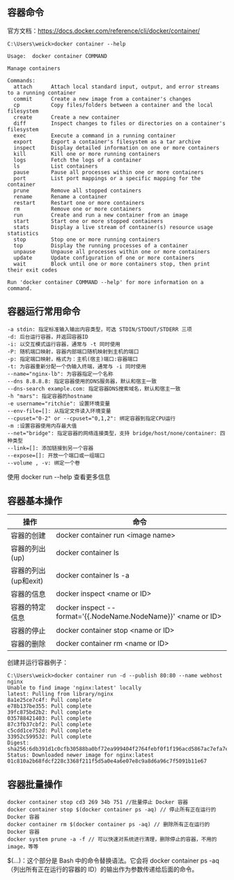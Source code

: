 ## 容器命令
官方文档：https://docs.docker.com/reference/cli/docker/container/

```
C:\Users\weick>docker container --help

Usage:  docker container COMMAND

Manage containers

Commands:
  attach      Attach local standard input, output, and error streams to a running container
  commit      Create a new image from a container's changes
  cp          Copy files/folders between a container and the local filesystem
  create      Create a new container
  diff        Inspect changes to files or directories on a container's filesystem
  exec        Execute a command in a running container
  export      Export a container's filesystem as a tar archive
  inspect     Display detailed information on one or more containers
  kill        Kill one or more running containers
  logs        Fetch the logs of a container
  ls          List containers
  pause       Pause all processes within one or more containers
  port        List port mappings or a specific mapping for the container
  prune       Remove all stopped containers
  rename      Rename a container
  restart     Restart one or more containers
  rm          Remove one or more containers
  run         Create and run a new container from an image
  start       Start one or more stopped containers
  stats       Display a live stream of container(s) resource usage statistics
  stop        Stop one or more running containers
  top         Display the running processes of a container
  unpause     Unpause all processes within one or more containers
  update      Update configuration of one or more containers
  wait        Block until one or more containers stop, then print their exit codes

Run 'docker container COMMAND --help' for more information on a command.
```

## 容器运行常用命令
```
-a stdin: 指定标准输入输出内容类型，可选 STDIN/STDOUT/STDERR 三项
-d: 后台运行容器，并返回容器ID
-i: 以交互模式运行容器，通常与 -t 同时使用
-P: 随机端口映射，容器内部端口随机映射到主机的端口
-p: 指定端口映射，格式为：主机(宿主)端口:容器端口
-t: 为容器重新分配一个伪输入终端，通常与 -i 同时使用
--name="nginx-lb": 为容器指定一个名称
--dns 8.8.8.8: 指定容器使用的DNS服务器，默认和宿主一致
--dns-search example.com: 指定容器DNS搜索域名，默认和宿主一致
-h "mars": 指定容器的hostname
-e username="ritchie": 设置环境变量
--env-file=[]: 从指定文件读入环境变量
--cpuset="0-2" or --cpuset="0,1,2": 绑定容器到指定CPU运行
-m :设置容器使用内存最大值
--net="bridge": 指定容器的网络连接类型，支持 bridge/host/none/container: 四种类型
--link=[]: 添加链接到另一个容器
--expose=[]: 开放一个端口或一组端口
--volume , -v: 绑定一个卷
```
使用 docker run --help 查看更多信息

## 容器基本操作
| 操作 | 命令 |
| ------- | ------- |
|容器的创建|docker container run \<image name>|
|容器的列出(up)|docker container ls|
|容器的列出(up和exit)|docker container ls -a|
|容器的信息|docker inspect \<name or ID>|
|容器的特定信息|docker inspect --format='{{.NodeName.NodeName}}' \<name or ID>|
|容器的停止|docker container stop \<name or ID>|
|容器的删除|docker container rm \<name or ID>|

创建并运行容器例子：
```
C:\Users\weick>docker container run -d --publish 80:80 --name webhost nginx
Unable to find image 'nginx:latest' locally
latest: Pulling from library/nginx
8a1e25ce7c4f: Pull complete
e78b137be355: Pull complete
39fc875bd2b2: Pull complete
035788421403: Pull complete
87c3fb37cbf2: Pull complete
c5cdd1ce752d: Pull complete
33952c599532: Pull complete
Digest: sha256:6db391d1c0cfb30588ba0bf72ea999404f2764febf0f1f196acd5867ac7efa7e
Status: Downloaded newer image for nginx:latest
01c810a2b68fdcf228c3368f211f5d5a0e4a6e07e8c9a8d6a96c7f5091b11e67
```
## 容器批量操作
```
docker container stop cd3 269 34b 751 //批量停止 Docker 容器
docker container stop $(docker container ps -aq) // 停止所有正在运行的 Docker 容器
docker container rm $(docker container ps -aq) // 删除所有正在运行的 Docker 容器
docker system prune -a -f // 可以快速对系统进行清理，删除停止的容器，不用的image，等等
```
$(...)：这个部分是 Bash 中的命令替换语法。它会将 docker container ps -aq （列出所有正在运行的容器的 ID）的输出作为参数传递给后面的命令。